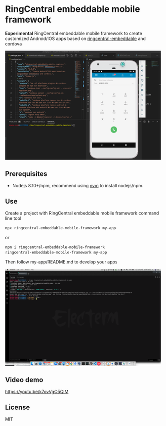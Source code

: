 # RingCentral embeddable mobile framework

**Experimental** RingCentral embeddable mobile framework to create customized Android/IOS apps based on [ringcentral-embeddable](https://github.com/ringcentral/ringcentral-embeddable) and cordova

![ ](screenshots/s1.png)

## Prerequisites

- Nodejs 8.10+/npm, recommend using [nvm](https://github.com/creationix/nvm) to install nodejs/npm.

## Use

Create a project with RingCentral embeddable mobile framework command line tool

```sh
npx ringcentral-embeddable-mobile-framework my-app
```

or

```sh
npm i ringcentral-embeddable-mobile-framework
ringcentral-embeddable-mobile-framework my-app
```

Then follow my-app/README.md to develop your apps

![ ](screenshots/s2.png)

## Video demo

https://youtu.be/k7ovVgO5QlM

## License

MIT
